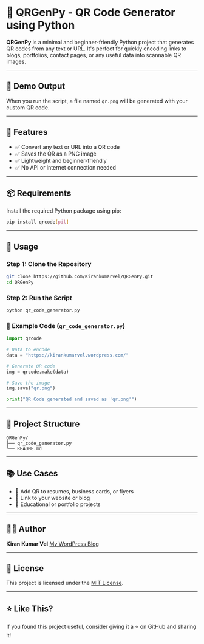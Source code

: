 # 🔲 QRGenPy - QR Code Generator using Python

**QRGenPy** is a minimal and beginner-friendly Python project that generates QR codes from any text or URL. It's perfect for quickly encoding links to blogs, portfolios, contact pages, or any useful data into scannable QR images.

---

## 📸 Demo Output

When you run the script, a file named `qr.png` will be generated with your custom QR code.

---

## 🧰 Features

- ✅ Convert any text or URL into a QR code
- ✅ Saves the QR as a PNG image
- ✅ Lightweight and beginner-friendly
- ✅ No API or internet connection needed

---

## 📦 Requirements

Install the required Python package using pip:

```bash
pip install qrcode[pil]
````

---

## 🚀 Usage

### Step 1: Clone the Repository

```bash
git clone https://github.com/Kirankumarvel/QRGenPy.git
cd QRGenPy
```

### Step 2: Run the Script

```bash
python qr_code_generator.py
```

### 📂 Example Code (`qr_code_generator.py`)

```python
import qrcode

# Data to encode
data = "https://kirankumarvel.wordpress.com/"

# Generate QR code
img = qrcode.make(data)

# Save the image
img.save("qr.png")

print("QR Code generated and saved as 'qr.png'")
```

---

## 📁 Project Structure

```
QRGenPy/
├── qr_code_generator.py
└── README.md
```

---

## 📚 Use Cases

* 🔗 Add QR to resumes, business cards, or flyers
* 📲 Link to your website or blog
* 🧪 Educational or portfolio projects

---

## 🧑‍💻 Author

**Kiran Kumar Vel**
[My WordPress Blog](https://kirankumarvel.wordpress.com/)

---

## 📄 License

This project is licensed under the [MIT License](LICENSE).

---

## ⭐️ Like This?

If you found this project useful, consider giving it a ⭐ on GitHub and sharing it!


